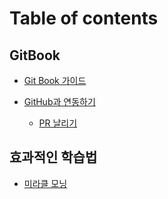 # Table of contents

## GitBook

* [Git Book 가이드](README.md)

* [GitHub과 연동하기](/integration/integration-with-github.md)
    * [PR 날리기](/integration/pull-request.md)

## 효과적인 학습법

* [미라클 모닝](miracle-morning.md)